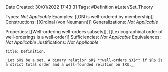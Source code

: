 <div class="topSpace"></div>

Date Created: 30/01/2022 17:43:31
Tags: #Definition #Later/Set_Theory

Types: _Not Applicable_
Examples: [[ON is well-ordered by membership]]
Constructions: [[Ordinal (von Neumann)]]
Generalizations: _Not Applicable_

Properties: [[Well-ordering well-orders subsets]], [[Lexicographical order of well-orderings is a well-order]]
Sufficiencies: _Not Applicable_
Equivalences: _Not Applicable_
Justifications: _Not Applicable_

``` ad-Definition
title: Definition.

_Let $X$ be a set. A binary relation $R$ **well-orders $X$** if $R$ is a strict total order and a well-founded relation on $X$._

```
